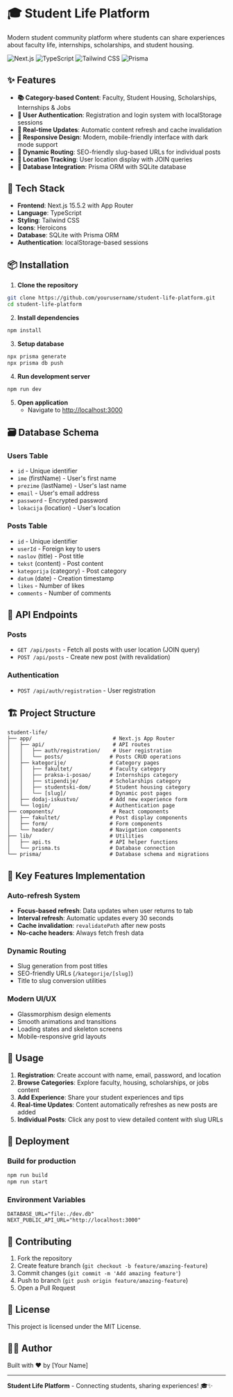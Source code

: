 # 🎓 Student Life Platform

Modern student community platform where students can share experiences about faculty life, internships, scholarships, and student housing.

![Next.js](https://img.shields.io/badge/Next.js-15.5.2-black)
![TypeScript](https://img.shields.io/badge/TypeScript-blue)
![Tailwind CSS](https://img.shields.io/badge/Tailwind_CSS-38B2AC)
![Prisma](https://img.shields.io/badge/Prisma-2D3748)

## ✨ Features

- **📚 Category-based Content**: Faculty, Student Housing, Scholarships, Internships & Jobs
- **👥 User Authentication**: Registration and login system with localStorage sessions
- **🔄 Real-time Updates**: Automatic content refresh and cache invalidation
- **📱 Responsive Design**: Modern, mobile-friendly interface with dark mode support
- **🎯 Dynamic Routing**: SEO-friendly slug-based URLs for individual posts
- **📍 Location Tracking**: User location display with JOIN queries
- **💾 Database Integration**: Prisma ORM with SQLite database

## 🚀 Tech Stack

- **Frontend**: Next.js 15.5.2 with App Router
- **Language**: TypeScript
- **Styling**: Tailwind CSS
- **Icons**: Heroicons
- **Database**: SQLite with Prisma ORM
- **Authentication**: localStorage-based sessions

## 📦 Installation

1. **Clone the repository**

```bash
git clone https://github.com/yourusername/student-life-platform.git
cd student-life-platform
```

2. **Install dependencies**

```bash
npm install
```

3. **Setup database**

```bash
npx prisma generate
npx prisma db push
```

4. **Run development server**

```bash
npm run dev
```

5. **Open application**
   - Navigate to [http://localhost:3000](http://localhost:3000)

## 🗃️ Database Schema

### Users Table

- `id` - Unique identifier
- `ime` (firstName) - User's first name
- `prezime` (lastName) - User's last name
- `email` - User's email address
- `password` - Encrypted password
- `lokacija` (location) - User's location

### Posts Table

- `id` - Unique identifier
- `userId` - Foreign key to users
- `naslov` (title) - Post title
- `tekst` (content) - Post content
- `kategorija` (category) - Post category
- `datum` (date) - Creation timestamp
- `likes` - Number of likes
- `comments` - Number of comments

## 🎯 API Endpoints

### Posts

- `GET /api/posts` - Fetch all posts with user location (JOIN query)
- `POST /api/posts` - Create new post (with revalidation)

### Authentication

- `POST /api/auth/registration` - User registration

## 🏗️ Project Structure

```
student-life/
├── app/                          # Next.js App Router
│   ├── api/                      # API routes
│   │   ├── auth/registration/    # User registration
│   │   └── posts/               # Posts CRUD operations
│   ├── kategorije/              # Category pages
│   │   ├── fakultet/            # Faculty category
│   │   ├── praksa-i-posao/      # Internships category
│   │   ├── stipendije/          # Scholarships category
│   │   ├── studentski-dom/      # Student housing category
│   │   └── [slug]/              # Dynamic post pages
│   ├── dodaj-iskustvo/          # Add new experience form
│   └── login/                   # Authentication page
├── components/                   # React components
│   ├── fakultet/                # Post display components
│   ├── form/                    # Form components
│   └── header/                  # Navigation components
├── lib/                         # Utilities
│   ├── api.ts                   # API helper functions
│   └── prisma.ts                # Database connection
└── prisma/                      # Database schema and migrations
```

## 🔧 Key Features Implementation

### Auto-refresh System

- **Focus-based refresh**: Data updates when user returns to tab
- **Interval refresh**: Automatic updates every 30 seconds
- **Cache invalidation**: `revalidatePath` after new posts
- **No-cache headers**: Always fetch fresh data

### Dynamic Routing

- Slug generation from post titles
- SEO-friendly URLs (`/kategorije/[slug]`)
- Title to slug conversion utilities

### Modern UI/UX

- Glassmorphism design elements
- Smooth animations and transitions
- Loading states and skeleton screens
- Mobile-responsive grid layouts

## 🌟 Usage

1. **Registration**: Create account with name, email, password, and location
2. **Browse Categories**: Explore faculty, housing, scholarships, or jobs content
3. **Add Experience**: Share your student experiences and tips
4. **Real-time Updates**: Content automatically refreshes as new posts are added
5. **Individual Posts**: Click any post to view detailed content with slug URLs

## 🚀 Deployment

### Build for production

```bash
npm run build
npm run start
```

### Environment Variables

```env
DATABASE_URL="file:./dev.db"
NEXT_PUBLIC_API_URL="http://localhost:3000"
```

## 🤝 Contributing

1. Fork the repository
2. Create feature branch (`git checkout -b feature/amazing-feature`)
3. Commit changes (`git commit -m 'Add amazing feature'`)
4. Push to branch (`git push origin feature/amazing-feature`)
5. Open a Pull Request

## 📝 License

This project is licensed under the MIT License.

## 👨‍💻 Author

Built with ❤️ by [Your Name]

---

**Student Life Platform** - Connecting students, sharing experiences! 🎓✨
